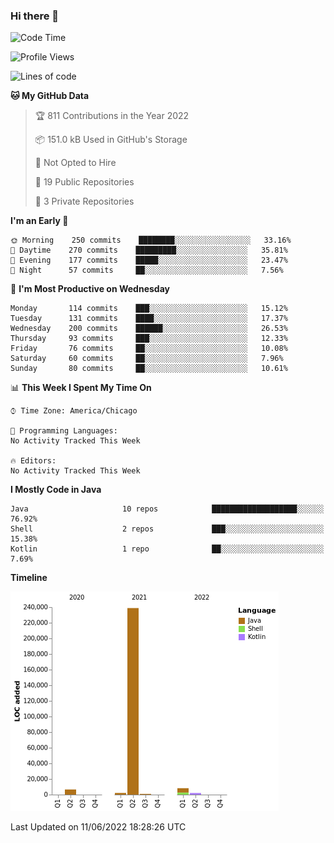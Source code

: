 ### Hi there 👋


<!--START_SECTION:waka-->
![Code Time](http://img.shields.io/badge/Code%20Time-2%2C276%20hrs%2055%20mins-blue)

![Profile Views](http://img.shields.io/badge/Profile%20Views-0-blue)

![Lines of code](https://img.shields.io/badge/From%20Hello%20World%20I%27ve%20Written-259%20Thousand%20lines%20of%20code-blue)

**🐱 My GitHub Data** 

> 🏆 811 Contributions in the Year 2022
 > 
> 📦 151.0 kB Used in GitHub's Storage 
 > 
> 🚫 Not Opted to Hire
 > 
> 📜 19 Public Repositories 
 > 
> 🔑 3 Private Repositories  
 > 
**I'm an Early 🐤** 

```text
🌞 Morning    250 commits    ████████░░░░░░░░░░░░░░░░░   33.16% 
🌆 Daytime    270 commits    █████████░░░░░░░░░░░░░░░░   35.81% 
🌃 Evening    177 commits    █████░░░░░░░░░░░░░░░░░░░░   23.47% 
🌙 Night      57 commits     ██░░░░░░░░░░░░░░░░░░░░░░░   7.56%

```
📅 **I'm Most Productive on Wednesday** 

```text
Monday       114 commits    ███░░░░░░░░░░░░░░░░░░░░░░   15.12% 
Tuesday      131 commits    ████░░░░░░░░░░░░░░░░░░░░░   17.37% 
Wednesday    200 commits    ██████░░░░░░░░░░░░░░░░░░░   26.53% 
Thursday     93 commits     ███░░░░░░░░░░░░░░░░░░░░░░   12.33% 
Friday       76 commits     ██░░░░░░░░░░░░░░░░░░░░░░░   10.08% 
Saturday     60 commits     ██░░░░░░░░░░░░░░░░░░░░░░░   7.96% 
Sunday       80 commits     ██░░░░░░░░░░░░░░░░░░░░░░░   10.61%

```


📊 **This Week I Spent My Time On** 

```text
⌚︎ Time Zone: America/Chicago

💬 Programming Languages: 
No Activity Tracked This Week

🔥 Editors: 
No Activity Tracked This Week

```

**I Mostly Code in Java** 

```text
Java                     10 repos            ███████████████████░░░░░░   76.92% 
Shell                    2 repos             ███░░░░░░░░░░░░░░░░░░░░░░   15.38% 
Kotlin                   1 repo              ██░░░░░░░░░░░░░░░░░░░░░░░   7.69%

```


**Timeline**

![Chart not found](https://raw.githubusercontent.com/powercasgamer/powercasgamer/master/charts/bar_graph.png) 


 Last Updated on 11/06/2022 18:28:26 UTC
<!--END_SECTION:waka-->
